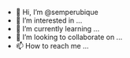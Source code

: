 - 👋 Hi, I’m @semperubique
- 👀 I’m interested in ...
- 🌱 I’m currently learning ...
- 💞️ I’m looking to collaborate on ...
- 📫 How to reach me ...

<!---
semperubique/semperubique is a ✨ special ✨ repository because its `README.md` (this file) appears on your GitHub profile.
You can click the Preview link to take a look at your changes.
--->
